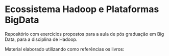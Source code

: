 # Ecossistema Hadoop e Plataformas BigData

Repositório com exercícios propostos para a aula de pós graduação em Big Data, para a disciplina de Hadoop.

Material elaborado utilizando como referências os livros:
